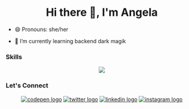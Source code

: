 
<!--
**glopzel/glopzel** is a ✨ _special_ ✨ repository because its `README.md` (this file) appears on your GitHub profile.

Here are some ideas to get you started:

- 🔭 I’m currently working on ...
- 🌱 I’m currently learning ...
- 👯 I’m looking to collaborate on ...
- 🤔 I’m looking for help with ...
- 💬 Ask me about ...
- 📫 How to reach me: ...
- 😄 Pronouns: ...
- ⚡ Fun fact: ...
-->                
                   
<h1 align="center">Hi there 👋, I'm Angela</h1>

- 😄 Pronouns: she/her

- 🌱 I’m currently learning backend dark magik

### Skills<p align="left">
<p align="center"><img align ="center" src="https://skills.thijs.gg/icons?i=html,css,js,react,nodejs,express,mongodb,heroku,git"/></p>
  
### Let's Connect
<p align="center">
<a href="https://codepen.io/glopzel" target="blank"><img align="center" src="https://skillicons.dev/icons?i=codepen" alt="codepen logo"/></a> <a href="https://twitter.com/glopzel" target="blank"><img align="center" src="https://skillicons.dev/icons?i=twitter" alt="twitter logo"/></a>  <a href="https://linkedin.com/in/angela lopez zelaya" target="blank"><img align="center" src="https://skillicons.dev/icons?i=linkedin" alt="linkedin logo"/></a>  <a href="https://instagram.com/glopzel" target="blank"><img align="center" src="https://skillicons.dev/icons?i=instagram" alt="instagram logo"/></a>
</p>

